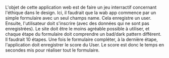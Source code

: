 L'objet de cette application web est de faire un jeu interractif concernant l'éthique dans le design. Ici, il faudrait que la wab app commence par un simple formulaire avec un seul champs name. Cela enregistre un user. Ensuite, l'utilisateur doit s'inscrire (avec des données qui ne sont pas enregistrées). Le site doit être le moins agréable possible à utiliser, et chaque étape du formulaire doit comprendre un bad/dark pattern différent. Il faudrait 10 étapes. Une fois le formulaire compléter, à la dernière étape, l'application doit enregistrer le score du User. Le score est donc le temps en secondes mis pour réaliser tout le formulaire.
